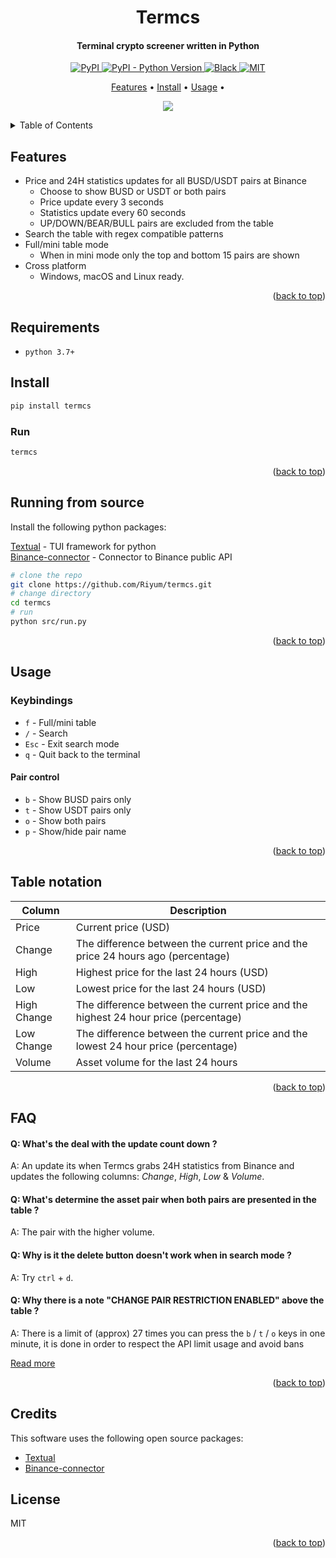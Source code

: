 <a name="top"></a>

<h1 align="center">
  Termcs
</h1>

<h4 align="center">Terminal crypto screener written in Python</h4>

<p align="center">
  <a href="https://pypi.org/project/termcs/">
    <img alt="PyPI" src="https://img.shields.io/pypi/v/termcs">
  </a>
  <a href="https://www.python.org/downloads/">
    <img alt="PyPI - Python Version" src="https://img.shields.io/pypi/pyversions/termcs">
  </a>
  <a href="https://black.readthedocs.io/en/stable/">
    <img alt="Black" src="https://img.shields.io/badge/code_style-black-black">
  </a>
  <a href="https://opensource.org/licenses/MIT">
    <img alt="MIT" src="https://img.shields.io/badge/License-MIT-yellow.svg?style=flat">
  </a>
</p>

<p align="center">
  <a href="#features">Features</a> •
  <a href="#install">Install</a> •
  <a href="#usage">Usage</a> •
</p>

<p align="center">
  <img align="center" src="https://raw.githubusercontent.com/Riyum/termcs/master/imgs/demo.gif" />
</p>

<details>
  <summary>Table of Contents</summary>
  <ol>
    <li><a href="#features">Features</a></li>
    <li><a href="#install">Install</a></li>
    <li><a href="#running-from-source">Running from source</a></li>
    <li><a href="#usage">Usage</a></li>
    <li><a href="#table-notation">Table notation</a></li>
    <li><a href="#faq">FAQ</a></li>
    <li><a href="#credits">Credits</a></li>
    <li><a href="#license">License</a></li>
  </ol>
</details>

## Features

* Price and 24H statistics updates for all BUSD/USDT pairs at Binance
  - Choose to show BUSD or USDT or both pairs
  - Price update every 3 seconds
  - Statistics update every 60 seconds
  - UP/DOWN/BEAR/BULL pairs are excluded from the table
* Search the table with regex compatible patterns
* Full/mini table mode
  - When in mini mode only the top and bottom 15 pairs are shown
* Cross platform
  - Windows, macOS and Linux ready.

<p align="right">(<a href="#top">back to top</a>)</p>

## Requirements

* `python 3.7+`

## Install

```sh
pip install termcs
```

### Run

```sh
termcs
```

<p align="right">(<a href="#top">back to top</a>)</p>

## Running from source

Install the following python packages:

[Textual](https://github.com/Textualize/textual) - TUI framework for python  
[Binance-connector](https://github.com/binance/binance-connector-python) - Connector to Binance public API

   ```sh
   # clone the repo
   git clone https://github.com/Riyum/termcs.git
   # change directory
   cd termcs
   # run
   python src/run.py
   ```

<p align="right">(<a href="#top">back to top</a>)</p>

## Usage

### Keybindings

* `f` - Full/mini table
* `/` - Search
* `Esc` - Exit search mode
* `q` - Quit back to the terminal 

#### Pair control

* `b` - Show BUSD pairs only
* `t` - Show USDT pairs only
* `o` - Show both pairs
* `p` - Show/hide pair name

<p align="right">(<a href="#top">back to top</a>)</p>

## Table notation

|  Column    | Description|
-------------|-------------
|Price       | Current price (USD)|
|Change      | The difference between the current price and the price 24 hours ago (percentage)|
|High        | Highest price for the last 24 hours (USD)|
|Low         | Lowest price for the last 24 hours (USD)|
|High Change | The difference between the current price and the highest 24 hour price (percentage)|
|Low Change  | The difference between the current price and the lowest 24 hour price (percentage)|
|Volume  | Asset volume for the last 24 hours |

<p align="right">(<a href="#top">back to top</a>)</p>

## FAQ

#### Q: What's the deal with the update count down ? 

A: An update its when Termcs grabs 24H statistics from Binance and updates the following columns: *Change*, *High*, *Low* & *Volume*.

#### Q: What's determine the asset pair when both pairs are presented in the table ?

A: The pair with the higher volume.

#### Q: Why is it the delete button doesn't work when in search mode ?

A: Try `ctrl` + `d`.

#### Q: Why there is a note "CHANGE PAIR RESTRICTION ENABLED" above the table ?

A: There is a limit of (approx) 27 times you can press the `b` / `t` / `o` keys in one minute, it is done in order to respect the API limit usage and avoid bans

[Read more](https://binance-docs.github.io/apidocs/spot/en/#limits)

<p align="right">(<a href="#top">back to top</a>)</p>

## Credits

This software uses the following open source packages:

- [Textual](https://github.com/Textualize/textual)
- [Binance-connector](https://github.com/binance/binance-connector-python)

## License

MIT

<p align="right">(<a href="#top">back to top</a>)</p>
